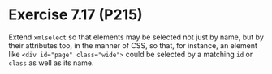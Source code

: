 # Exercise 7.17 (P215)

Extend `xmlselect` so that elements may be selected not just by name, but by their attributes too,
in the manner of CSS, so that, for instance, an element like `<div id="page" class="wide">` could be selected by a matching `id` or `class` as well as its name.
